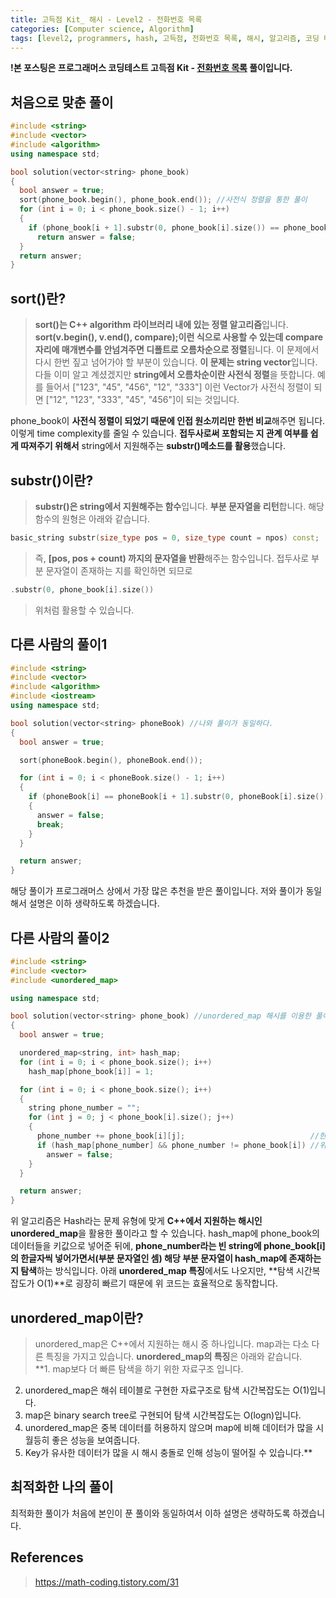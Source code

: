 ```yaml
---
title: 고득점 Kit_ 해시 - Level2 - 전화번호 목록
categories: [Computer science, Algorithm]
tags: [level2, programmers, hash, 고득점, 전화번호 목록, 해시, 알고리즘, 코딩 테스트, 프로그래머스]
---
```


**!본 포스팅은 프로그래머스 코딩테스트 고득점 Kit - [전화번호 목록](https://programmers.co.kr/learn/courses/30/lessons/42577) 풀이입니다.**

## 처음으로 맞춘 풀이
``` cpp
#include <string>
#include <vector>
#include <algorithm>
using namespace std;

bool solution(vector<string> phone_book)
{
  bool answer = true;
  sort(phone_book.begin(), phone_book.end()); //사전식 정렬을 통한 풀이
  for (int i = 0; i < phone_book.size() - 1; i++)
  {
    if (phone_book[i + 1].substr(0, phone_book[i].size()) == phone_book[i])
      return answer = false;
  }
  return answer;
}
```

## sort()란?
> **sort()는 C++ algorithm 라이브러리 내에 있는 정렬 알고리즘**입니다. **sort(v.begin(), v.end(), compare);이런 식으로 사용할 수 있는데 compare 자리에 매개변수를 안넘겨주면 디폴트로 오름차순으로 정렬**됩니다.
이 문제에서 다시 한번 짚고 넘어가야 할 부분이 있습니다. **이 문제는 string vector**입니다.
다들 이미 알고 계셨겠지만 **string에서 오름차순이란 사전식 정렬**을 뜻합니다.
예를 들어서 ["123", "45", "456", "12", "333"] 이런 Vector가 사전식 정렬이 되면 ["12", "123", "333", "45", "456"]이 되는 것입니다.

phone_book이 **사전식 정렬이 되었기 때문에 인접 원소끼리만 한번 비교**해주면 됩니다.
이렇게 time complexity를 줄일 수 있습니다.
**접두사로써 포함되는 지 관계 여부를 쉽게 따져주기 위해서** string에서 지원해주는 **substr()메소드를 활용**했습니다.

## substr()이란?
> **substr()은 string에서 지원해주는 함수**입니다. **부분 문자열을 리턴**합니다.
해당 함수의 원형은 아래와 같습니다.
``` cpp
basic_string substr(size_type pos = 0, size_type count = npos) const;
```
> 즉, **[pos, pos + count) 까지의 문자열을 반환**해주는 함수입니다. 접두사로 부분 문자열이 존재하는 지를 확인하면 되므로 
``` cpp
.substr(0, phone_book[i].size())
```
> 위처럼 활용할 수 있습니다.

## 다른 사람의 풀이1
``` cpp
#include <string>
#include <vector>
#include <algorithm>
#include <iostream>
using namespace std;

bool solution(vector<string> phoneBook) //나와 풀이가 동일하다.
{
  bool answer = true;

  sort(phoneBook.begin(), phoneBook.end());

  for (int i = 0; i < phoneBook.size() - 1; i++)
  {
    if (phoneBook[i] == phoneBook[i + 1].substr(0, phoneBook[i].size()))
    {
      answer = false;
      break;
    }
  }

  return answer;
}
```
해당 풀이가 프로그래머스 상에서 가장 많은 추천을 받은 풀이입니다. 저와 풀이가 동일해서 설명은 이하 생략하도록 하겠습니다.

## 다른 사람의 풀이2
``` cpp
#include <string>
#include <vector>
#include <unordered_map>

using namespace std;

bool solution(vector<string> phone_book) //unordered_map 해시를 이용한 풀이
{
  bool answer = true;

  unordered_map<string, int> hash_map;
  for (int i = 0; i < phone_book.size(); i++)
    hash_map[phone_book[i]] = 1;

  for (int i = 0; i < phone_book.size(); i++)
  {
    string phone_number = "";
    for (int j = 0; j < phone_book[i].size(); j++)
    {
      phone_number += phone_book[i][j];                            //한개의 전화번호를 한글자씩 떼어내서 phone_number에 기록
      if (hash_map[phone_number] && phone_number != phone_book[i]) //위에서 기록된 부분 전화번호인 phone_number가 hash_map에 있는지 확인!
        answer = false;
    }
  }

  return answer;
}
```

위 알고리즘은 Hash라는 문제 유형에 맞게 **C++에서 지원하는 해시인 unordered_map**을 활용한 풀이라고 할 수 있습니다. hash_map에 phone_book의 데이터들을 키값으로 넣어준 뒤에, **phone_number라는 빈 string에 phone_book[i]의 한글자씩 넣어가면서(부분 문자열인 셈) 해당 부분 문자열이 hash_map에 존재하는지 탐색**하는 방식입니다.
아래 **unordered_map 특징**에서도 나오지만, **탐색 시간복잡도가 O(1)**로 굉장히 빠르기 때문에 위 코드는 효율적으로 동작합니다.

## unordered_map이란?
> unordered_map은 C++에서 지원하는 해시 중 하나입니다. map과는 다소 다른 특징을 가지고 있습니다. **unordered_map의 특징**은 아래와 같습니다.<br>
**1. map보다 더 빠른 탐색을 하기 위한 자료구조 입니다.
2. unordered_map은 해쉬 테이블로 구현한 자료구조로 탐색 시간복잡도는 O(1)입니다.
3. map은 binary search tree로 구현되어 탐색 시간복잡도는 O(logn)입니다.
4. unordered_map은 중복 데이터를 허용하지 않으며 map에 비해 데이터가 많을 시 월등히 좋은 성능을 보여줍니다.
5. Key가 유사한 데이터가 많을 시 해시 충돌로 인해 성능이 떨어질 수 있습니다.**

## 최적화한 나의 풀이
최적화한 풀이가 처음에 본인이 푼 풀이와 동일하여서 이하 설명은 생략하도록 하겠습니다.

## References
> https://math-coding.tistory.com/31
